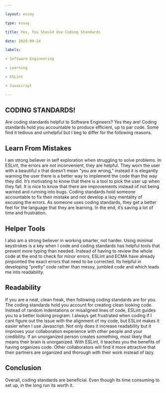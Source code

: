 ```yaml
---

layout: essay

type: essay

title: Yes, You Should Use Coding Standards

date: 2020-09-24

labels:

- Software Engineering

- Learning

- ESLint

- Javascript

---
```

## CODING STANDARDS!
Are coding standards helpful to Software Engineers? Yes they are! Coding standards hold you accountable to produce efficient, up to par code. Some find it tedious and unhelpful but I beg to differ for the following reasons.

## Learn From Mistakes 
I am strong believer in self exploration when struggling to solve problems. In ESLint, the errors are not inconvenient, they are helpful. They worn the user with a beautiful x that doesn’t mean “you are wrong,” instead it is elegantly warning the user there is a better way to implement the code than the way they did. It’s motivating to know that there is a tool to pick the user up when they fall. It is nice to know that there are improvements instead of not being warned and running into bugs. Coding standards hold someone accountable to fix their mistake and not develop a lazy mentality of excusing the errors. As someone uses coding standards, they get a better feel for the language that they are learning. In the end, it’s saving a lot of time and frustration. 

## Helper Tools
I also am a strong believer in working smarter, not harder. Using minimal keystrokes is a key when I code and coding standards has helpful tools that prevent more typing than needed. Instead of having to review the whole code at the end to check for minor errors, ESLint and ECMA have already pinpointed the exact errors that need to be corrected. Its helpful in developing “pretty” code rather than messy, jumbled code and which leads me into readability.

## Readability
If you are a neat, clean freak, then following coding standards are for you. The coding standards hold you account for creating clean looking code. Instead of random indentations or misaligned lines of code, ESLint guides you to a better looking program. I always get frustrated when coding if I cant figure out the issue with the alignment of my code, but ESLint makes it easier when I use Javascript. Not only does it increase readability but it improves your collaboration experience with other people and your credibility. If an unorganized person creates something, most likely that means their brain is unorganized. With ESLint, it teaches you the benefits of having organizes code. Other collaborators will find it more attractive that their partners are organized and thorough with their work instead of lazy.

## Conclusion
Overall, coding standards are beneficial. Even though its time consuming to set up, in the long run its worth it. 
